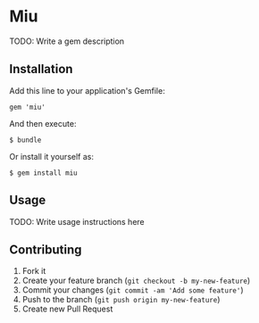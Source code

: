 # Miu

TODO: Write a gem description

## Installation

Add this line to your application's Gemfile:

    gem 'miu'

And then execute:

    $ bundle

Or install it yourself as:

    $ gem install miu

## Usage

TODO: Write usage instructions here

## Contributing

1. Fork it
2. Create your feature branch (`git checkout -b my-new-feature`)
3. Commit your changes (`git commit -am 'Add some feature'`)
4. Push to the branch (`git push origin my-new-feature`)
5. Create new Pull Request
